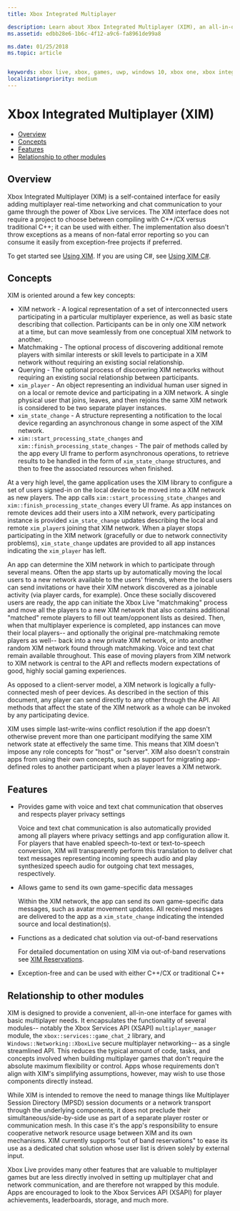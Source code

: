 ```yaml
---
title: Xbox Integrated Multiplayer

description: Learn about Xbox Integrated Multiplayer (XIM), an all-in-one multiplayer/networking/chat solution for Xbox Live games.
ms.assetid: edbb28e6-1b6c-4f12-a9c6-fa8961de99a8

ms.date: 01/25/2018
ms.topic: article


keywords: xbox live, xbox, games, uwp, windows 10, xbox one, xbox integrated multiplayer
localizationpriority: medium
---
```

# Xbox Integrated Multiplayer (XIM)

- [Overview](#overview)
- [Concepts](#concepts)
- [Features](#features)
- [Relationship to other modules](#relationship-to-other-modules)

## Overview

Xbox Integrated Multiplayer (XIM) is a self-contained interface for easily adding multiplayer real-time networking and chat communication to your game through the power of Xbox Live services. The XIM interface does not require a project to choose between compiling with C++/CX versus traditional C++; it can be used with either. The implementation also doesn't throw exceptions as a means of non-fatal error reporting so you can consume it easily from exception-free projects if preferred.

To get started see [Using XIM](xbox-integrated-multiplayer/using-xim.md). If you are using C#, see [Using XIM C#](xbox-integrated-multiplayer/using-xim-cs.md).

## Concepts

XIM is oriented around a few key concepts:

- XIM network - A logical representation of a set of interconnected users participating in a particular multiplayer experience, as well as basic state describing that collection. Participants can be in only one XIM network at a time, but can move seamlessly from one conceptual XIM network to another.
- Matchmaking - The optional process of discovering additional remote players with similar interests or skill levels to participate in a XIM network without requiring an existing social relationship.
- Querying - The optional process of discovering XIM networks without requiring an existing social relationship between participants.
- `xim_player` - An object representing an individual human user signed in on a local or remote device and participating in a XIM network. A single physical user that joins, leaves, and then rejoins the same XIM network is considered to be two separate player instances.
- `xim_state_change` - A structure representing a notification to the local device regarding an asynchronous change in some aspect of the XIM network.
- `xim::start_processing_state_changes` and `xim::finish_processing_state_changes` - The pair of methods called by the app every UI frame to perform asynchronous operations, to retrieve results to be handled in the form of `xim_state_change` structures, and then to free the associated resources when finished.

At a very high level, the game application uses the XIM library to configure a set of users signed-in on the local device to be moved into a XIM network as new players. The app calls `xim::start_processing_state_changes` and `xim::finish_processing_state_changes` every UI frame. As app instances on remote devices add their users into a XIM network, every participating instance is provided `xim_state_change` updates describing the local and remote `xim_player`s joining that XIM network. When a player stops participating in the XIM network (gracefully or due to network connectivity problems), `xim_state_change` updates are provided to all app instances indicating the `xim_player` has left.

An app can determine the XIM network in which to participate through several means. Often the app starts up by automatically moving the local users to a new network available to the users' friends, where the local users can send invitations or have their XIM network discovered as a joinable activity (via player cards, for example). Once these socially discovered users are ready, the app can initiate the Xbox Live "matchmaking" process and move all the players to a new XIM network that also contains additional "matched" remote players to fill out team/opponent lists as desired. Then, when that multiplayer experience is completed, app instances can move their local players-- and optionally the original pre-matchmaking remote players as well-- back into a new private XIM network, or into another random XIM network found through matchmaking. Voice and text chat remain available throughout. This ease of moving players from XIM network to XIM network is central to the API and reflects modern expectations of good, highly social gaming experiences.

As opposed to a client-server model, a XIM network is logically a fully-connected mesh of peer devices. As described in the section of this document, any player can send directly to any other through the API. All methods that affect the state of the XIM network as a whole can be invoked by any participating device.

XIM uses simple last-write-wins conflict resolution if the app doesn't otherwise prevent more than one participant modifying the same XIM network state at effectively the same time. This means that XIM doesn't impose any role concepts for "host" or "server". XIM also doesn't constrain apps from using their own concepts, such as support for migrating app-defined roles to another participant when a player leaves a XIM network.

## Features

- Provides game with voice and text chat communication that observes and respects player privacy settings

    Voice and text chat communication is also automatically provided among all players where privacy settings and app configuration allow it. For players that have enabled speech-to-text or text-to-speech conversion, XIM will transparently perform this translation to deliver chat text messages representing incoming speech audio and play synthesized speech audio for outgoing chat text messages, respectively.

- Allows game to send its own game-specific data messages

    Within the XIM network, the app can send its own game-specific data messages, such as avatar movement updates. All received messages are delivered to the app as a `xim_state_change` indicating the intended source and local destination(s).

- Functions as a dedicated chat solution via out-of-band reservations

    For detailed documentation on using XIM via out-of-band reservations see [XIM Reservations](xbox-integrated-multiplayer/xim-reservations.md).

- Exception-free and can be used with either C++/CX or traditional C++

## Relationship to other modules

XIM is designed to provide a convenient, all-in-one interface for games with basic multiplayer needs. It encapsulates the functionality of several modules-- notably the Xbox Services API (XSAPI) `multiplayer_manager` module, the `xbox::services::game_chat_2` library, and `Windows::Networking::XboxLive` secure multiplayer networking-- as a single streamlined API. This reduces the typical amount of code, tasks, and concepts involved when building multiplayer games that don't require the absolute maximum flexibility or control. Apps whose requirements don't align with XIM's simplifying assumptions, however, may wish to use those components directly instead.

While XIM is intended to remove the need to manage things like Multiplayer Session Directory (MPSD) session documents or a network transport through the underlying components, it does not preclude their simultaneous/side-by-side use as part of a separate player roster or communication mesh. In this case it's the app's responsibility to ensure cooperative network resource usage between XIM and its own mechanisms. XIM currently supports "out of band reservations" to ease its use as a dedicated chat solution whose user list is driven solely by external input.

Xbox Live provides many other features that are valuable to multiplayer games but are less directly involved in setting up multiplayer chat and network communication, and are therefore not wrapped by this module. Apps are encouraged to look to the Xbox Services API (XSAPI) for player achievements, leaderboards, storage, and much more.
